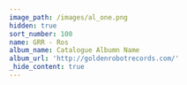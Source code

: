 ```yaml
---
image_path: /images/al_one.png
hidden: true
sort_number: 100
name: GRR - Ros
album_name: Catalogue Albumn Name
album_url: 'http://goldenrobotrecords.com/'
_hide_content: true
---
```

